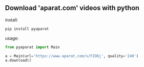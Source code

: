## Download 'aparat.com' videos with python


install:
```python
pip install pyaparat
```
usage:

```python
from pyaparat import Main

a = Main(url='https://www.aparat.com/v/FIO6j', quality='240')
a.download()
```

